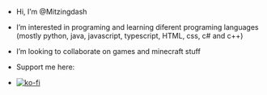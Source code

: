 - Hi, I’m @Mitzingdash
- I’m interested in programing and learning diferent programing languages (mostly python, java, javascript, typescript, HTML, css, c# and c++)
- I’m looking to collaborate on games and minecraft stuff

- Support me here:
- [![ko-fi](https://ko-fi.com/img/githubbutton_sm.svg)](https://ko-fi.com/K3K1TQR70)

